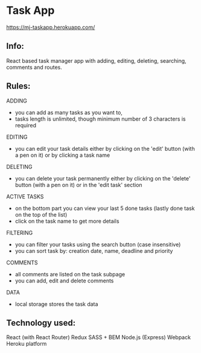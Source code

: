 # Task App

https://mj-taskapp.herokuapp.com/

## Info:
React based task manager app with adding, editing, deleting, searching, comments and routes.


## Rules:
ADDING
- you can add as many tasks as you want to,
- tasks length is unlimited, though minimum number of 3 characters is required
     
EDITING
- you can edit your task details either by clicking on the 'edit' button (with a pen on it) or by clicking a task name
      
DELETING
- you can delete your task permanently either by clicking on the 'delete' button (with a pen on it) or in the 'edit task' section
      
ACTIVE TASKS
- on the bottom part you can view your last 5 done tasks (lastly done task on the top of the list)
- click on the task name to get more details
      
FILTERING
- you can filter your tasks using the search button (case insensitive)
- you can sort task by: creation date, name, deadline and priority

COMMENTS
- all comments are listed on the task subpage
- you can add, edit and delete comments

DATA
- local storage stores the task data


## Technology used:
React (with React Router)
Redux
SASS + BEM
Node.js (Express)
Webpack
Heroku platform


      
